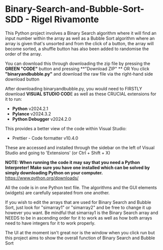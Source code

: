 # Binary-Search-and-Bubble-Sort-SDD - Rigel Rivamonte

This Python project involves a Binary Search algorithm where it will find an input number within the array as well as a Bubble Sort algorithm where an array is given that's unsorted and from the click of a button, the array will become sorted, a shuffle button has also been added to randomise the order of the array.

You can download this through downloading the zip file by pressing the **GREEN "CODE"** button and pressing **"Download ZIP" **
OR
You click **"binaryandbubble.py"** and download the raw file via the right-hand side download button

After downloading binaryandbubble.py, you would need to FIRSTLY download **VISUAL STUDIO COD**E as well as these CRUCIAL extensions for it to run:
* **Python**  v2024.2.1
* **Pylance** v2024.3.2
* **Python Debugger** v2024.2.0
  
This provides a better view of the code within Visual Studio:
* Prettier - Code formatter v10.4.0

These are accessed and installed through the sidebar on the left of Visual Studio and going to 'Extensions' (or Ctrl + Shift + X)

**NOTE: When running the code it may say that you need a Python Interpreter! Make sure you have one installed which can be solved by simply downloading Python on your computer.** https://www.python.org/downloads/


All the code is in one Python text file. The algorithms and the GUI elements (widgets) are carefully separated from one another.

If you wish to edit the arrays that are used for Binary Search and Bubble Sort, just look for "simarray1" or "simarray2" and be free to change it up however you want. Be mindful that simarray1 is the Binary Search array and NEEDS to be in ascending order for it to work as well as how both arrays need to have integers for it to work properly.

The UI at the moment isn't great nor is the window when you click run but this project aims to show the overall function of Binary Search and Bubble Sort
